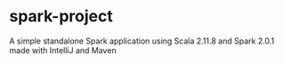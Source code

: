 # spark-project
A simple standalone Spark application using Scala 2.11.8 and Spark 2.0.1 made with IntelliJ and Maven
